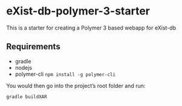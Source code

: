 # eXist-db-polymer-3-starter
This is a starter for creating a Polymer 3 based webapp for eXist-db

## Requirements

* gradle
* nodejs
* polymer-cli  `npm install -g polymer-cli`

You would then go into the project’s root folder and run:

`gradle buildXAR`